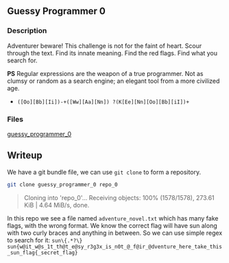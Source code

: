 ## Guessy Programmer 0
### Description
Adventurer beware!
This challenge is not for the faint of heart.
Scour through the text. Find its innate meaning.
Find the red flags.
Find what you search for.

**PS**
Regular expressions are the weapon of a true programmer. Not as clumsy or random as a search engine; an elegant tool from a more civilized age.

- `([Oo][Bb][Ii])-+([Ww][Aa][Nn]) ?(K[Ee][Nn][Oo][Bb][iI])+`
### Files
[guessy_programmer_0](./guessy_programmer_0)

## Writeup
We have a git bundle file, we can use `git clone` to form a repository.
```bash
git clone guessy_programmer_0 repo_0
```
>Cloning into 'repo_0'...
>Receiving objects: 100% (1578/1578), 273.61 KiB | 4.64 MiB/s, done.

In this repo we see a file named `adventure_novel.txt` which has many fake flags, with the wrong format. We know the correct flag will have sun along with two curly braces and anything in between. So we can use simple regex to search for it:  `sun\{.*?\}`
`sun{w@it_w@s_1t_th@t_e@sy_r3g3x_is_n0t_@_f@ir_@dventure_here_take_this_sun_flag{_secret_flag}`